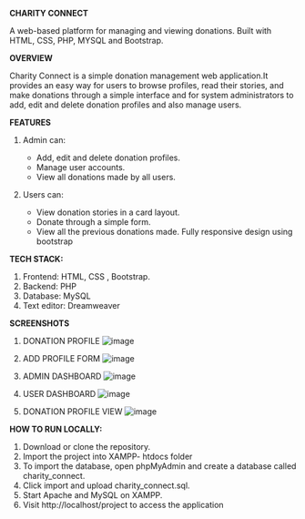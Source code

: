 **CHARITY CONNECT**

A web-based platform for managing and viewing donations. Built with HTML, CSS, PHP, MYSQL and Bootstrap.

**OVERVIEW**

Charity Connect is a simple donation management web application.It provides an easy way for users to browse profiles, read their stories, 
and make donations through a simple interface and for system administrators to add, edit and delete donation profiles and also manage users.

**FEATURES**
1. Admin can:
   
   - Add, edit and delete donation profiles.
   - Manage user accounts.
   - View all donations made by all users.
   
3. Users can:
   
   - View donation stories in a card layout.
   - Donate through a simple form.
   - View all the previous donations made.
Fully responsive design using bootstrap

**TECH STACK:**

1. Frontend: HTML, CSS , Bootstrap.
2. Backend: PHP
3. Database: MySQL
4. Text editor: Dreamweaver

**SCREENSHOTS**

1. DONATION PROFILE
![image](https://github.com/user-attachments/assets/ca02101d-be1c-44db-8fff-cb5a61e17c38)

2. ADD PROFILE FORM
![image](https://github.com/user-attachments/assets/906e9b8b-8498-4143-b935-f564065721a6)

3. ADMIN DASHBOARD
![image](https://github.com/user-attachments/assets/20a5bd2c-3d16-4f49-9672-f5485386f516)

4. USER DASHBOARD
![image](https://github.com/user-attachments/assets/ab7e5cda-a33b-4e8d-90b5-94dbcf095b19)

5. DONATION PROFILE VIEW
![image](https://github.com/user-attachments/assets/f3a0b077-a339-4943-9ed4-2f4585669c17)

**HOW TO RUN LOCALLY:**
1. Download or clone the repository.
2. Import the project into XAMPP- htdocs folder
3. To import the database, open phpMyAdmin and create a database called charity_connect.
4. Click import and upload charity_connect.sql.
5. Start Apache and MySQL on XAMPP.
6. Visit http://localhost/project to access the application
